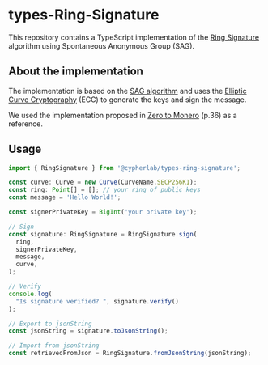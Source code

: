 # types-Ring-Signature

This repository contains a TypeScript implementation of the [Ring Signature](https://en.wikipedia.org/wiki/Ring_signature) algorithm using Spontaneous Anonymous Group (SAG).

## About the implementation

The implementation is based on the [SAG algorithm](https://eprint.iacr.org/2004/027.pdf) and uses the [Elliptic Curve Cryptography](https://en.wikipedia.org/wiki/Elliptic-curve_cryptography) (ECC) to generate the keys and sign the message.

We used the implementation proposed in [Zero to Monero](https://www.getmonero.org/library/Zero-to-Monero-2-0-0.pdf) (p.36) as a reference.


## Usage

```typescript
import { RingSignature } from '@cypherlab/types-ring-signature';

const curve: Curve = new Curve(CurveName.SECP256K1);
const ring: Point[] = []; // your ring of public keys
const message = 'Hello World!';

const signerPrivateKey = BigInt('your private key');

// Sign
const signature: RingSignature = RingSignature.sign(
  ring,
  signerPrivateKey,
  message,
  curve,
);

// Verify
console.log(
  "Is signature verified? ", signature.verify()
);

// Export to jsonString
const jsonString = signature.toJsonString();

// Import from jsonString
const retrievedFromJson = RingSignature.fromJsonString(jsonString);
```